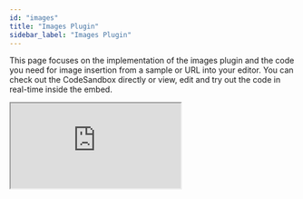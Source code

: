 ```yaml
---
id: "images"
title: "Images Plugin"
sidebar_label: "Images Plugin"
---
```


This page focuses on the implementation of the images plugin and the code you need for image insertion from a sample or URL into your editor. You can check out the CodeSandbox directly or view, edit and try out the code in real-time inside the embed. 

<iframe src="https://codesandbox.io/embed/lexical-image-plugin-example-iy2bc5?fontsize=14&hidenavigation=1&module=/src/Editor.js,/src/plugins/ImagesPlugin.ts,/src/plugins/ImageToolbar.tsx&theme=dark&view=split"
     style={{width:100+"%", height:750+"px", border:0, "border-radius": 4+"px", overflow:"hidden"}}
     title="lexical-plain-text-example (forked)"
     allow="accelerometer; ambient-light-sensor; camera; encrypted-media; geolocation; gyroscope; hid; microphone; midi; payment; usb; vr; xr-spatial-tracking"
     sandbox="allow-forms allow-modals allow-popups allow-presentation allow-same-origin allow-scripts"
></iframe>